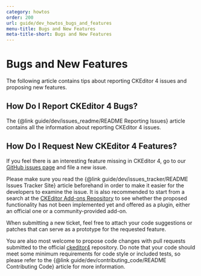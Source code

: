 ```yaml
---
category: howtos
order: 200
url: guide/dev_howtos_bugs_and_features
menu-title: Bugs and New Features
meta-title-short: Bugs and New Features
---
```

<!--
Copyright (c) 2003-2022, CKSource Holding sp. z o.o. All rights reserved.
For licensing, see LICENSE.md.
-->

# Bugs and New Features

The following article contains tips about reporting CKEditor 4 issues and proposing new features.

## How Do I Report CKEditor 4 Bugs?

The {@link guide/dev/issues_readme/README Reporting Issues} article contains all the information about reporting CKEditor 4 issues.

## How Do I Request New CKEditor 4 Features?

If you feel there is an interesting feature missing in CKEditor 4, go to our [GitHub issues page](https://github.com/ckeditor/ckeditor4/issues) and file a new issue.

Please make sure you read the {@link guide/dev/issues_tracker/README Issues Tracker Site} article beforehand in order to make it easier for the developers to examine the issue. It is also recommended to start from a search at the [CKEditor Add-ons Repository](https://ckeditor.com/cke4/addons/plugins/all) to see whether the proposed functionality has not been implemented yet and offered as a plugin, either an official one or a community-provided add-on.

When submitting a new ticket, feel free to attach your code suggestions or patches that can serve as a prototype for the requested feature.

You are also most welcome to propose code changes with pull requests submitted to the official [ckeditor4](https://github.com/ckeditor/ckeditor4/pulls) repository. Do note that your code should meet some minimum requirements for code style or included tests, so please refer to the {@link guide/dev/contributing_code/README Contributing Code} article for more information.
